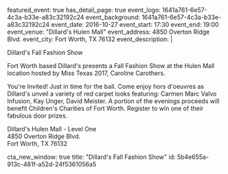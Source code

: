 featured_event: true
has_detail_page: true
event_logo: 1641a761-6e57-4c3a-b33e-a83c32192c24
event_background: 1641a761-6e57-4c3a-b33e-a83c32192c24
event_date: 2016-10-27
event_start: 17:30
event_end: 19:00
event_venue: "Dillard's Hulen Mall"
event_address: 4850 Overton Ridge Blvd.
event_city: Fort Worth, TX 76132
event_description: |
  <p>Dillard's Fall Fashion Show
  </p>
  <p>Fort Worth based Dillard's presents a Fall Fashion Show at the Hulen Mall location hosted by Miss Texas 2017, Caroline Carothers.
  </p>
  <p>You're Invited! Just in time for the ball. Come enjoy hors d'oeuvres as Dillard's unveil a variety of red carpet looks featuring: Carmen Marc Valvo Infusion, Kay Unger, David Meister. A portion of the evenings proceeds will benefit Children's Charities of Fort Worth. Register to win one of their fabulous door prizes.
  </p>
  <p>Dillard's Hulen Mall - Level One<br>4850 Overton Ridge Blvd.<br>Fort Worth, TX 76132
  </p>
cta_new_window: true
title: "Dillard's Fall Fashion Show"
id: 5b4e655a-913c-481f-a52d-24f5361056a5
